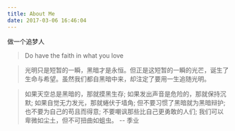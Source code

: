 ```yaml
---
title: About Me
date: 2017-03-06 16:46:04
---
```

做一个追梦人

>Do have the faith in what you love

>光明只是短暂的一瞬，黑暗才是永恒。但正是这短暂的一瞬的光芒，诞生了生命与希望。虽然我们都自黑暗中来，却注定了要用一生追随光明。

>如果天空总是黑暗的，那就摸黑生存;
如果发出声音是危险的，那就保持沉默;
如果自觉无力发光，那就蜷伏于墙角;
但不要习惯了黑暗就为黑暗辩护;
也不要为自己的苟且而得意;
不要嘲讽那些比自己更勇敢的人们;
我们可以卑微如尘土，但不可扭曲如蛆虫。 -- 季业